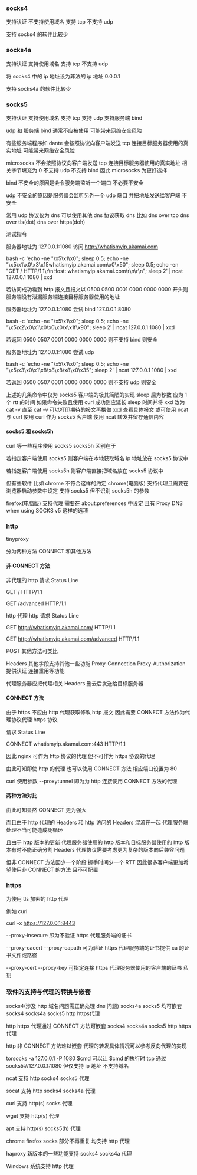 ### socks4

支持认证 不支持使用域名 支持 tcp 不支持 udp

支持 socks4 的软件比较少

### socks4a

支持认证 支持使用域名 支持 tcp 不支持 udp

将 socks4 中的 ip 地址设为非法的 ip 地址 0.0.0.1

支持 socks4a 的软件比较少

### socks5

支持认证 支持使用域名 支持 tcp 支持 udp 支持服务端 bind

udp 和 服务端 bind 通常不应被使用 可能带来网络安全风险

有些服务端程序如 dante 会按照协议向客户端发送 tcp 连接目标服务器使用的真实地址 可能带来网络安全风险

microsocks 不会按照协议向客户端发送 tcp 连接目标服务器使用的真实地址 相关字节填充为 0 不支持 udp 不支持 bind 因此 microsocks 为更好选择

bind 不安全的原因是会令服务端监听一个端口 不必要不安全

udp 不安全的原因是服务器会监听另外一个 udp 端口 并把地址发送给客户端 不安全

常用 udp 协议仅为 dns 可以使用其他 dns 协议获取 dns 比如 dns over tcp   dns over tls(dot)   dns over https(doh)

测试指令

服务器地址为 127.0.0.1:1080 访问 http://whatismyip.akamai.com

bash -c 'echo -ne "\x5\x1\x0"; sleep 0.5; echo -ne "\x5\x1\x0\x3\x15whatismyip.akamai.com\x0\x50"; sleep 0.5; echo -en "GET / HTTP/1.1\r\nHost: whatismyip.akamai.com\r\n\r\n"; sleep 2' | ncat 127.0.0.1 1080 | xxd

若访问成功看到 http 报文且报文以 0500 0500 0001 0000 0000 0000 开头则服务端没有泄漏服务端连接目标服务器使用的地址

服务器地址为 127.0.0.1:1080 尝试 bind 127.0.0.1:8080

bash -c 'echo -ne "\x5\x1\x0"; sleep 0.5; echo -ne "\x5\x2\x0\x1\x0\x0\x0\x\x1f\x90"; sleep 2' | ncat 127.0.0.1 1080 | xxd

若返回 0500 0507 0001 0000 0000 0000 则不支持 bind 则安全

服务器地址为 127.0.0.1:1080 尝试 udp

bash -c 'echo -ne "\x5\x1\x0"; sleep 0.5; echo -ne "\x5\x3\x0\x1\x8\x8\x8\x8\x0\x35"; sleep 2' | ncat 127.0.0.1 1080 | xxd

若返回 0500 0507 0001 0000 0000 0000 则不支持 udp 则安全

上述的几条命令中仅为 socks5 客户端的极其简陋的实现 sleep 后为秒数 应为 1 个 rtt 的时间 如果命令失败且使用 curl 成功则应延长 sleep 时间并将 xxd 改为 cat -v 直至 cat -v 可以打印期待的报文再换做 xxd 查看具体报文 或可使用 ncat 与 curl 使用 curl 作为 socks5 客户端 使用 ncat 转发并留存通信内容

#### socks5 和 socks5h

curl 等一些程序使用 socks5 socks5h 区别在于

若指定客户端使用 socks5 则客户端在本地获取域名 ip 地址放在 socks5 协议中

若指定客户端使用 socks5h 则客户端直接把域名放在 socks5 协议中

但有些软件 比如 chrome 不符合这样的约定 chrome(电脑版) 支持代理且需要在浏览器启动参数中设定 支持 socks5 但不识别 socks5h 的参数

firefox(电脑版) 支持代理 需要在 about:preferences 中设定 且有 Proxy DNS when using SOCKS v5 这样的选项

### http

tinyproxy

分为两种方法 CONNECT 和其他方法

#### 非 CONNECT 方法

非代理的 http 请求 Status Line

GET / HTTP/1.1

GET /advanced HTTP/1.1

http 代理 http 请求 Status Line

GET http://whatismyip.akamai.com/ HTTP/1.1

GET http://whatismyip.akamai.com/advanced HTTP/1.1

POST 其他方法可类比

Headers 其他字段支持其他一些功能 Proxy-Connection Proxy-Authorization 提供认证 连接重用等功能

代理服务器应把代理相关 Headers 删去后发送给目标服务器

#### CONNECT 方法

由于 https 不应由 http 代理获取修改 http 报文 因此需要 CONNECT 方法作为代理协议代理 https 协议

请求 Status Line

CONNECT whatismyip.akamai.com:443 HTTP/1.1

因此 nginx 可作为 http 协议的代理 但不可作为 https 协议的代理

由此可知即使 http 的代理 也可以使用 CONNECT 方法 相应端口设置为 80

curl 使用参数 --proxytunnel 即为为 http 连接使用 CONNECT 方法的代理

#### 两种方法对比

由此可知显然 CONNECT 更为强大

而且由于 http 代理的 Headers 和 http 访问的 Headers 混淆在一起 代理服务端处理不当可能造成死循环

且由于 http 版本的更新 代理服务器使用的 http 版本和目标服务器使用的 http 版本有时不能正确分割 Headers 代理协议需要考虑更为复杂的版本向后兼容问题

但非 CONNECT 方法因少一个阶段 握手时间少一个 RTT 因此很多客户端更加希望使用非 CONNECT 的方法 且不可配置

### https

为使用 tls 加密的 http 代理

例如 curl

curl -x https://127.0.0.1:8443

--proxy-insecure 即为不验证 https 代理服务端的证书

--proxy-cacert --proxy-capath 可为验证 https 代理服务端的证书提供 ca 的证书文件或路径

--proxy-cert --proxy-key 可指定连接 https 代理服务器使用的客户端的证书 私钥

### 软件的支持与代理的转换与嵌套

socks4(涉及 http 域名问题需正确处理 dns 问题) socks4a socks5 均可嵌套 socks4 socks4a socks5 http https代理

http https 代理通过 CONNECT 方法可嵌套 socks4 socks4a socks5 http https 代理

http 非 CONNECT 方法难以嵌套 代理的转发具体情况可以参考反向代理的实现

torsocks -a 127.0.0.1 -P 1080 $cmd 可以让 $cmd 的执行时 tcp 通过 socks5://127.0.0.1:1080 但仅支持 ip 地址 不支持域名

ncat 支持 http socks4 socks5 代理

socat 支持 http socks4 socks4a 代理

curl 支持 http(s) socks 代理

wget 支持 http(s) 代理 

apt 支持 http(s) socks5(h) 代理

chrome firefox socks 部分不再重复 均支持 http 代理

haproxy 新版本的一些功能支持 socks4 socks4a 代理

Windows 系统支持 http 代理
